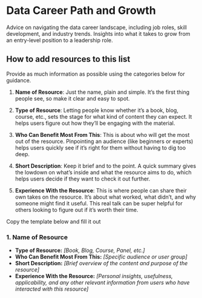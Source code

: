 # Data Career Path and Growth
Advice on navigating the data career landscape, including job roles, skill development, and industry trends. Insights into what it takes to grow from an entry-level position to a leadership role.

## How to add resources to this list
Provide as much information as possible using the categories below for guidance. 
1. **Name of Resource**: Just the name, plain and simple. It’s the first thing people see, so make it clear and easy to spot.

 2. **Type of Resource**: Letting people know whether it’s a book, blog, course, etc., sets the stage for what kind of content they can expect. It helps users figure out how they’ll be engaging with the material.

3. **Who Can Benefit Most From This**: This is about who will get the most out of the resource. Pinpointing an audience (like beginners or experts) helps users quickly see if it’s right for them without having to dig too deep.

4. **Short Description**: Keep it brief and to the point. A quick summary gives the lowdown on what’s inside and what the resource aims to do, which helps users decide if they want to check it out further.

5. **Experience With the Resource**: This is where people can share their own takes on the resource. It’s about what worked, what didn’t, and why someone might find it useful. This real talk can be super helpful for others looking to figure out if it’s worth their time.

Copy the template below and fill it out 

### 1. Name of Resource
- **Type of Resource:** _[Book, Blog, Course, Panel, etc.]_
- **Who Can Benefit Most From This:** _[Specific audience or user group]_
- **Short Description:** _[Brief overview of the content and purpose of the resource]_
- **Experience With the Resource:** _[Personal insights, usefulness, applicability, and any other relevant information from users who have interacted with this resource]_